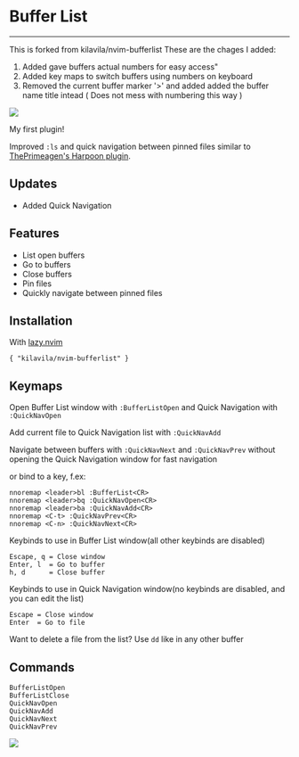 # Buffer List

****** 
This is forked from kilavila/nvim-bufferlist
These are the chages I added:
1. Added gave buffers actual numbers for easy access"
2. Added key maps to switch buffers using numbers on keyboard
3. Removed the current buffer marker '>' and added added the buffer name title intead ( Does not mess with numbering this way )


<img src="./nvim-bufferlist.jpg" />

My first plugin!

Improved `:ls` and quick navigation between pinned files similar to [ThePrimeagen's Harpoon plugin](https://github.com/ThePrimeagen/harpoon/tree/harpoon2).

## Updates
- Added Quick Navigation

## Features
- List open buffers
- Go to buffers
- Close buffers
- Pin files
- Quickly navigate between pinned files

## Installation
With [lazy.nvim](https://github.com/folke/lazy.nvim)
```
{ "kilavila/nvim-bufferlist" }
```

## Keymaps
Open Buffer List window with `:BufferListOpen` and Quick Navigation with `:QuickNavOpen`

Add current file to Quick Navigation list with `:QuickNavAdd`

Navigate between buffers with `:QuickNavNext` and `:QuickNavPrev` without opening the Quick Navigation window for fast navigation

or bind to a key, f.ex:
```
nnoremap <leader>bl :BufferList<CR>
nnoremap <leader>bq :QuickNavOpen<CR>
nnoremap <leader>ba :QuickNavAdd<CR>
nnoremap <C-t> :QuickNavPrev<CR>
nnoremap <C-n> :QuickNavNext<CR>
```

Keybinds to use in Buffer List window(all other keybinds are disabled)
```
Escape, q = Close window
Enter, l  = Go to buffer
h, d      = Close buffer
```

Keybinds to use in Quick Navigation window(no keybinds are disabled, and you can edit the list)
```
Escape = Close window
Enter  = Go to file
```
Want to delete a file from the list? Use `dd` like in any other buffer

## Commands
```
BufferListOpen
BufferListClose
QuickNavOpen
QuickNavAdd
QuickNavNext
QuickNavPrev
```

<a href="https://dotfyle.com/plugins/kilavila/nvim-bufferlist">
	<img src="https://dotfyle.com/plugins/kilavila/nvim-bufferlist/shield?style=flat" />
</a>

